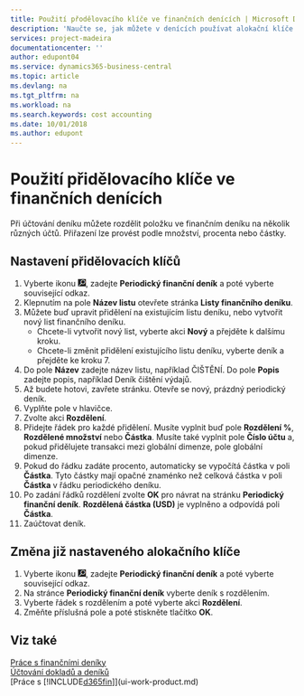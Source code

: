 ```yaml
---
title: Použití přodělovacího klíče ve finančních denících | Microsoft Docs
description: 'Naučte se, jak můžete v denících používat alokační klíče.'
services: project-madeira
documentationcenter: ''
author: edupont04
ms.service: dynamics365-business-central
ms.topic: article
ms.devlang: na
ms.tgt_pltfrm: na
ms.workload: na
ms.search.keywords: cost accounting
ms.date: 10/01/2018
ms.author: edupont
---
```

# <a name="use-allocation-keys-in-general-journals"></a>Použití přidělovacího klíče ve finančních denících
Při účtování deníku můžete rozdělit položku ve finančním deníku na několik různých účtů. Přiřazení lze provést podle množství, procenta nebo částky.

## <a name="to-set-up-allocation-keys"></a>Nastavení přidělovacích klíčů
1. Vyberte ikonu ![Žárovky, která otevře funkci Řekněte mi](media/ui-search/search_small.png "Řekněte mi, co chcete dělat"), zadejte **Periodický finanční deník** a poté vyberte související odkaz.
2. Klepnutím na pole **Název listu** otevřete stránka **Listy finančního deníku**.
3. Můžete buď upravit přidělení na existujícím listu deníku, nebo vytvořit nový list finančního deníku.
   * Chcete-li vytvořit nový list, vyberte akci **Nový** a přejděte k dalšímu kroku.
   * Chcete-li změnit přidělení existujícího listu deníku, vyberte deník a přejděte ke kroku 7.    
4. Do pole **Název** zadejte název listu, například ČIŠTĚNÍ. Do pole **Popis** zadejte popis, například Deník čištění výdajů.
5. Až budete hotovi, zavřete stránku. Otevře se nový, prázdný periodický deník.
6. Vyplňte pole v hlavičce.
7. Zvolte akci **Rozdělení**.
8. Přidejte řádek pro každé přidělení. Musíte vyplnit buď pole **Rozdělení %**, **Rozdělené množství** nebo **Částka**. Musíte také vyplnit pole **Číslo účtu** a, pokud přidělujete transakci mezi globální dimenze, pole globální dimenze.
9. Pokud do řádku zadáte procento, automaticky se vypočítá částka v poli **Částka**. Tyto částky mají opačné znaménko než celková částka v poli **Částka** v řádku periodického deníku.
10. Po zadání řádků rozdělení zvolte **OK** pro návrat na stránku **Periodický finanční deník**. **Rozdělená částka (USD)** je vyplněno a odpovídá poli **Částka**.
11. Zaúčtovat deník.

## <a name="to-change-an-allocation-key-that-has-already-been-set-up"></a>Změna již nastaveného alokačního klíče
1. Vyberte ikonu ![Žárovky, která otevře funkci Řekněte mi](media/ui-search/search_small.png "Řekněte mi, co chcete dělat"), zadejte **Periodický finanční deník** a poté vyberte související odkaz.
2. Na stránce **Periodický finanční deník** vyberte deník s rozdělením.
3. Vyberte řádek s rozdělením a poté vyberte akci **Rozdělení**.
4. Změňte příslušná pole a poté stiskněte tlačítko **OK**.

## <a name="see-also"></a>Viz také
[Práce s finančními deníky](ui-work-general-journals.md)  
[Účtování dokladů a deníků](ui-post-documents-journals.md)  
[Práce s [!INCLUDE[d365fin](includes/d365fin_md.md)]](ui-work-product.md)

